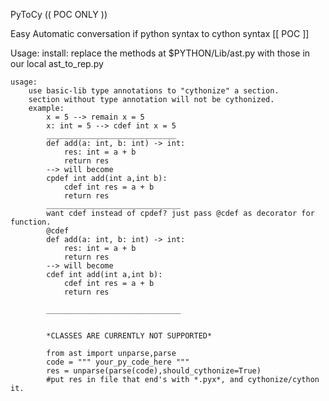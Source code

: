PyToCy
(( POC ONLY ))

Easy Automatic conversation if python syntax to cython syntax [[ POC ]]

Usage:
    install:
        replace the methods at $PYTHON/Lib/ast.py with those in our local ast_to_rep.py

    usage:
        use basic-lib type annotations to "cythonize" a section.
        section without type annotation will not be cythonized.
        example:
            x = 5 --> remain x = 5
            x: int = 5 --> cdef int x = 5
            _____________________________
            def add(a: int, b: int) -> int:
                res: int = a + b
                return res
            --> will become
            cpdef int add(int a,int b):
                cdef int res = a + b
                return res
            ______________________________
            want cdef instead of cpdef? just pass @cdef as decorator for function.
            @cdef
            def add(a: int, b: int) -> int:
                res: int = a + b
                return res
            --> will become
            cdef int add(int a,int b):
                cdef int res = a + b
                return res

            ______________________________


            *CLASSES ARE CURRENTLY NOT SUPPORTED*

            from ast import unparse,parse
            code = """ your_py_code_here """
            res = unparse(parse(code),should_cythonize=True)
            #put res in file that end's with *.pyx*, and cythonize/cython it.
